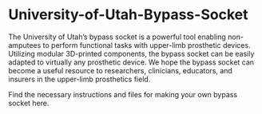 # University-of-Utah-Bypass-Socket
The University of Utah’s bypass socket is a powerful tool enabling non-amputees to perform functional tasks with upper-limb prosthetic devices. Utilizing modular 3D-printed components, the bypass socket can be easily adapted to virtually any prosthetic device. We hope the bypass socket can become a useful resource to researchers, clinicians, educators, and insurers in the upper-limb prosthetics field. 

Find the necessary instructions and files for making your own bypass socket here.
